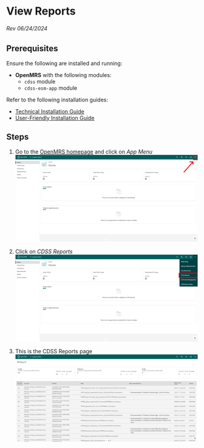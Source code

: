 # View Reports

###### Rev 06/24/2024

## Prerequisites

Ensure the following are installed and running:

- **OpenMRS** with the following modules:
  - `cdss` module
  - `cdss-esm-app` module

Refer to the following installation guides:

- [Technical Installation Guide](https://github.com/xjing16/EMR_EHR4CDSSPCP/blob/main/OpenMRS/docs/Installation-Technical/INSTALLATION.md)
- [User-Friendly Installation Guide](https://github.com/xjing16/EMR_EHR4CDSSPCP/blob/main/OpenMRS/docs/Installation-User-Friendly/INSTALLATION.md)

## Steps

1. Go to the [OpenMRS homepage](http://localhost/openmrs/spa/home) and click on *App Menu*
    ![](./HomePage.png)

2. Click on *CDSS Reports* 
    ![](./HomePage2.png)

3. This is the CDSS Reports page
    ![](./ReportsPage.png)
